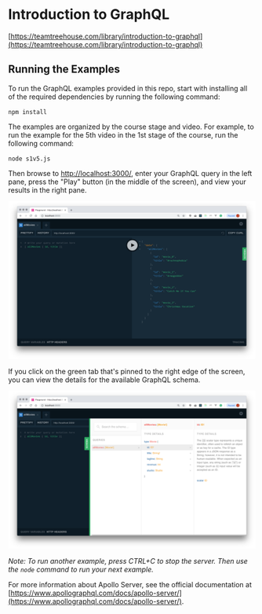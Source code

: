 
# Introduction to GraphQL

[https://teamtreehouse.com/library/introduction-to-graphql](https://teamtreehouse.com/library/introduction-to-graphql)

## Running the Examples

To run the GraphQL examples provided in this repo, start with installing all of the required dependencies by running the following command:

```
npm install
```

The examples are organized by the course stage and video. For example, to run the example for the 5th video in the 1st stage of the course, run the following command:


```
node s1v5.js
```

Then browse to [http://localhost:3000/](http://localhost:3000/), enter your GraphQL query in the left pane, press the "Play" button (in the middle of the screen), and view your results in the right pane.

![Apollo Server](/images/apollo-server.png)

If you click on the green tab that's pinned to the right edge of the screen, you can view the details for the available GraphQL schema.

![Schema](/images/schema-details.png)

*Note: To run another example, press CTRL+C to stop the server. Then use the `node` command to run your next example.*

For more information about Apollo Server, see the official documentation at [https://www.apollographql.com/docs/apollo-server/](https://www.apollographql.com/docs/apollo-server/).
